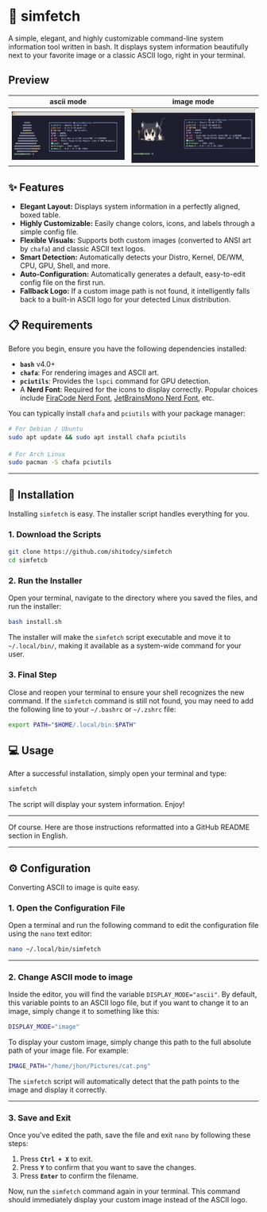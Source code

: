 # 🐧 simfetch

A simple, elegant, and highly customizable command-line system information tool written in bash. It displays system information beautifully next to your favorite image or a classic ASCII logo, right in your terminal.

## Preview

| ascii mode                              | image mode                      |
| -------------------------------------------------------------- | ---------------------------------------------------------------- |
|![image-1](https://github.com/shitodcy/simfetch/blob/main/image/simfetch-ascii.png)|![image-2](https://github.com/shitodcy/simfetch/blob/main/image/simfetch-image.png)|

## ✨ Features

  - **Elegant Layout:** Displays system information in a perfectly aligned, boxed table.
  - **Highly Customizable:** Easily change colors, icons, and labels through a simple config file.
  - **Flexible Visuals:** Supports both custom images (converted to ANSI art by `chafa`) and classic ASCII text logos.
  - **Smart Detection:** Automatically detects your Distro, Kernel, DE/WM, CPU, GPU, Shell, and more.
  - **Auto-Configuration:** Automatically generates a default, easy-to-edit config file on the first run.
  - **Fallback Logo:** If a custom image path is not found, it intelligently falls back to a built-in ASCII logo for your detected Linux distribution.

## 📋 Requirements

Before you begin, ensure you have the following dependencies installed:

  - **`bash`** v4.0+
  - **`chafa`**: For rendering images and ASCII art.
  - **`pciutils`**: Provides the `lspci` command for GPU detection.
  - A **Nerd Font**: Required for the icons to display correctly. Popular choices include [FiraCode Nerd Font](https://www.nerdfonts.com/font-downloads), [JetBrainsMono Nerd Font](https://www.nerdfonts.com/font-downloads), etc.

You can typically install `chafa` and `pciutils` with your package manager:

```bash
# For Debian / Ubuntu
sudo apt update && sudo apt install chafa pciutils

# For Arch Linux
sudo pacman -S chafa pciutils
```

-----

## 🚀 Installation

Installing `simfetch` is easy. The installer script handles everything for you.

### 1\. Download the Scripts
```bash
git clone https://github.com/shitodcy/simfetch
cd simfetcb
```

### 2\. Run the Installer

Open your terminal, navigate to the directory where you saved the files, and run the installer:

```bash
bash install.sh
```

The installer will make the `simfetch` script executable and move it to `~/.local/bin/`, making it available as a system-wide command for your user.

### 3\. Final Step

Close and reopen your terminal to ensure your shell recognizes the new command. If the `simfetch` command is still not found, you may need to add the following line to your `~/.bashrc` or `~/.zshrc` file:

```bash
export PATH="$HOME/.local/bin:$PATH"
```

## 💻 Usage

After a successful installation, simply open your terminal and type:

```bash
simfetch
```

The script will display your system information. Enjoy\!


-----

Of course. Here are those instructions reformatted into a GitHub README section in English.

-----

## ⚙️ Configuration

Converting ASCII to image is quite easy.

### 1. Open the Configuration File

Open a terminal and run the following command to edit the configuration file using the `nano` text editor:

```bash
nano ~/.local/bin/simfetch
```

-----

### 2. Change ASCII mode to image

Inside the editor, you will find the variable `DISPLAY_MODE="ascii"`. By default, this variable points to an ASCII logo file, but if you want to change it to an image, simply change it to something like this:

```bash
DISPLAY_MODE="image"
```

To display your custom image, simply change this path to the full absolute path of your image file. For example:

```bash
IMAGE_PATH="/home/jhon/Pictures/cat.png"
```

The `simfetch` script will automatically detect that the path points to the image and display it correctly.

-----

### 3. Save and Exit

Once you've edited the path, save the file and exit `nano` by following these steps:

1. Press **`Ctrl + X`** to exit.
2. Press **`Y`** to confirm that you want to save the changes.
3. Press **`Enter`** to confirm the filename.

Now, run the `simfetch` command again in your terminal. This command should immediately display your custom image instead of the ASCII logo.
